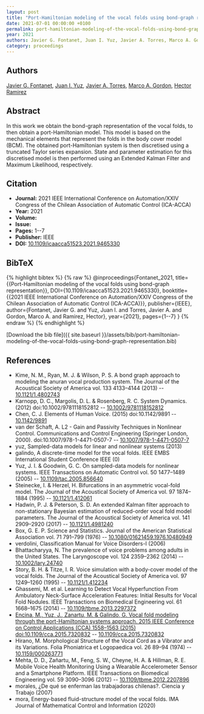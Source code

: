 ```yaml
---
layout: post
title: "Port-Hamiltonian modeling of the vocal folds using bond-graph representation"
date: 2021-07-01 00:00:00 +0100
permalink: port-hamiltonian-modeling-of-the-vocal-folds-using-bond-graph-representation
year: 2021
authors: Javier G. Fontanet, Juan I. Yuz, Javier A. Torres, Marco A. Gordon, Hector Ramirez
category: proceedings
---
```

 
## Authors
[Javier G. Fontanet](authors/javier-g-fontanet), [Juan I. Yuz](authors/juan-i-yuz), [Javier A. Torres](authors/javier-a-torres), [Marco A. Gordon](authors/marco-a-gordon), [Hector Ramirez](authors/hector-ramirez)
 
## Abstract
In this work we obtain the bond-graph representation of the vocal folds, to then obtain a port-Hamiltonian model. This model is based on the mechanical elements that represent the folds in the body cover model (BCM). The obtained port-Hamiltonian system is then discretised using a truncated Taylor series expansion. State and parameter estimation for this discretised model is then performed using an Extended Kalman Filter and Maximum Likelihood, respectively.
 
## Citation
- **Journal:** 2021 IEEE International Conference on Automation/XXIV Congress of the Chilean Association of Automatic Control (ICA-ACCA)
- **Year:** 2021
- **Volume:** 
- **Issue:** 
- **Pages:** 1--7
- **Publisher:** IEEE
- **DOI:** [10.1109/icaacca51523.2021.9465330](https://doi.org/10.1109/icaacca51523.2021.9465330)
 
## BibTeX
{% highlight bibtex %}
{% raw %}
@inproceedings{Fontanet_2021,
  title={{Port-Hamiltonian modeling of the vocal folds using bond-graph representation}},
  DOI={10.1109/icaacca51523.2021.9465330},
  booktitle={{2021 IEEE International Conference on Automation/XXIV Congress of the Chilean Association of Automatic Control (ICA-ACCA)}},
  publisher={IEEE},
  author={Fontanet, Javier G. and Yuz, Juan I. and Torres, Javier A. and Gordon, Marco A. and Ramirez, Hector},
  year={2021},
  pages={1--7}
}
{% endraw %}
{% endhighlight %}
 
[Download the bib file]({{ site.baseurl }}/assets/bib/port-hamiltonian-modeling-of-the-vocal-folds-using-bond-graph-representation.bib)
 
## References
- Kime, N. M., Ryan, M. J. & Wilson, P. S. A bond graph approach to modeling the anuran vocal production system. The Journal of the Acoustical Society of America vol. 133 4133–4144 (2013) -- [10.1121/1.4802743](https://doi.org/10.1121/1.4802743)
- Karnopp, D. C., Margolis, D. L. & Rosenberg, R. C. System Dynamics. (2012) doi:10.1002/9781118152812 -- [10.1002/9781118152812](https://doi.org/10.1002/9781118152812)
- Chen, C. J. Elements of Human Voice. (2015) doi:10.1142/9891 -- [10.1142/9891](https://doi.org/10.1142/9891)
- van der Schaft, A. L2 - Gain and Passivity Techniques in Nonlinear Control. Communications and Control Engineering (Springer London, 2000). doi:10.1007/978-1-4471-0507-7 -- [10.1007/978-1-4471-0507-7](https://doi.org/10.1007/978-1-4471-0507-7)
- yuz, Sampled-data models for linear and nonlinear systems (2013)
- galindo, A discrete-time model for the vocal folds. IEEE EMBS International Student Conference IEEE (0)
- Yuz, J. I. & Goodwin, G. C. On sampled-data models for nonlinear systems. IEEE Transactions on Automatic Control vol. 50 1477–1489 (2005) -- [10.1109/tac.2005.856640](https://doi.org/10.1109/tac.2005.856640)
- Steinecke, I. & Herzel, H. Bifurcations in an asymmetric vocal-fold model. The Journal of the Acoustical Society of America vol. 97 1874–1884 (1995) -- [10.1121/1.412061](https://doi.org/10.1121/1.412061)
- Hadwin, P. J. & Peterson, S. D. An extended Kalman filter approach to non-stationary Bayesian estimation of reduced-order vocal fold model parameters. The Journal of the Acoustical Society of America vol. 141 2909–2920 (2017) -- [10.1121/1.4981240](https://doi.org/10.1121/1.4981240)
- Box, G. E. P. Science and Statistics. Journal of the American Statistical Association vol. 71 791–799 (1976) -- [10.1080/01621459.1976.10480949](https://doi.org/10.1080/01621459.1976.10480949)
- verdolini, Classification Manual for Voice Disorders-I (2006)
- Bhattacharyya, N. The prevalence of voice problems among adults in the United States. The Laryngoscope vol. 124 2359–2362 (2014) -- [10.1002/lary.24740](https://doi.org/10.1002/lary.24740)
- Story, B. H. & Titze, I. R. Voice simulation with a body-cover model of the vocal folds. The Journal of the Acoustical Society of America vol. 97 1249–1260 (1995) -- [10.1121/1.412234](https://doi.org/10.1121/1.412234)
- Ghassemi, M. et al. Learning to Detect Vocal Hyperfunction From Ambulatory Neck-Surface Acceleration Features: Initial Results for Vocal Fold Nodules. IEEE Transactions on Biomedical Engineering vol. 61 1668–1675 (2014) -- [10.1109/tbme.2013.2297372](https://doi.org/10.1109/tbme.2013.2297372)
- [Encina, M., Yuz, J., Zanartu, M. & Galindo, G. Vocal fold modeling through the port-Hamiltonian systems approach. 2015 IEEE Conference on Control Applications (CCA) 1558–1563 (2015) doi:10.1109/cca.2015.7320832](vocal-fold-modeling-through-the-port-hamiltonian-systems-approach) -- [10.1109/cca.2015.7320832](https://doi.org/10.1109/cca.2015.7320832)
- Hirano, M. Morphological Structure of the Vocal Cord as a Vibrator and its Variations. Folia Phoniatrica et Logopaedica vol. 26 89–94 (1974) -- [10.1159/000263771](https://doi.org/10.1159/000263771)
- Mehta, D. D., Zañartu, M., Feng, S. W., Cheyne, H. A. & Hillman, R. E. Mobile Voice Health Monitoring Using a Wearable Accelerometer Sensor and a Smartphone Platform. IEEE Transactions on Biomedical Engineering vol. 59 3090–3096 (2012) -- [10.1109/tbme.2012.2207896](https://doi.org/10.1109/tbme.2012.2207896)
- morales, &#x00BF;De qu&#x00E9; se enferman las trabajadoras chilenas?. Ciencia y Trabajo (2007)
- mora, Energy-based fluid-structure model of the vocal folds. IMA Journal of Mathematical Control and Information (2020)

